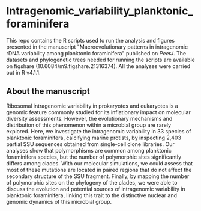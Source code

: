 # Intragenomic_variability_planktonic_foraminifera
This repo contains the R scripts used to run the analysis and figures presented in the manuscript "Macroevolutionary patterns in intragenomic rDNA variability among planktonic foraminifera" published on *PeerJ*. 
The datasets and phylogenetic trees needed for running the scripts are available on figshare (10.6084/m9.figshare.21316374). All the analyses were carried out in R v4.1.1.

## About the manuscript
Ribosomal intragenomic variability in prokaryotes and eukaryotes is a genomic feature commonly studied for its inflationary impact on molecular diversity assessments. However, the evolutionary mechanisms and distribution of this phenomenon within a microbial group are rarely explored. Here, we investigate the intragenomic variability in 33 species of planktonic foraminifera, calcifying marine protists, by inspecting 2,403 partial SSU sequences obtained from single-cell clone libraries. Our analyses show that polymorphisms are common among planktonic foraminifera species, but the number of polymorphic sites significantly differs among clades. With our molecular simulations, we could assess that most of these mutations are located in paired regions that do not affect the secondary structure of the SSU fragment. Finally, by mapping the number of polymorphic sites on the phylogeny of the clades, we were able to discuss the evolution and potential sources of intragenomic variability in planktonic foraminifera, linking this trait to the distinctive nuclear and genomic dynamics of this microbial group.

